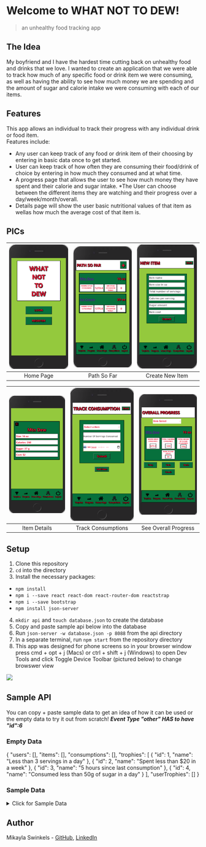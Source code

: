 # Welcome to WHAT NOT TO DEW!

> an unhealthy food tracking app

## The Idea

My boyfriend and I have the hardest time cutting back on unhealthy food and drinks that we love. I wanted to create an application that we were able to track how much of any specific food or drink item we were consuming, as well as having the ability to see how much money we are spending and the amount of sugar and calorie intake we were consuming with each of our items. 

## Features

This app allows an individual to track their progress with any individual drink or food item. <br />
Features include:
* Any user can keep track of any food or drink item of their choosing by entering in basic data once to get started.
* User can keep track of how often they are consuming their food/drink of choice by entering in how  much they consumed and at what time.
* A progress page that allows the user to see how much money they have spent and their calorie and sugar intake.
  *The User can choose between the different items they are watching and their progress over a day/week/month/overall.
* Details page will show the user basic nutritional values of that item as wellas how much the average cost of that item is.

## PICs
| <img src="./images/Home.png" width="207"> | <img src="./images/So Far.png" width="207"> | <img src="./images/New Item.png" width="207"> 
| :---: | :---: | :---: |
| Home Page | Path So Far | Create New Item |

| <img src="./images/Item Details.png" width="207"> | <img src="./images/Consumption.png" width="207"> | <img src="./images/Overall Progress.png" width="207"> 
| :---: | :---: | :---: |
| Item Details | Track Consumptions | See Overall Progress |


## Setup
1. Clone this repository
2. ```cd``` into the directory
3. Install the necessary packages:
* ```npm install```
* ```npm i --save react react-dom react-router-dom reactstrap```
* ```npm i --save bootstrap```
* ```npm install json-server```
4. ```mkdir api``` and ```touch database.json``` to create the database
5. Copy and paste sample api below into the database
6. Run ```json-server -w database.json -p 8088``` from the api directory
7. In a separate terminal, run ```npm start``` from the repository directory
8. This app was designed for phone screens so in your browser window press cmd + opt + j (Macs) or ctrl + shift + j (Windows) to open Dev Tools and click Toggle Device Toolbar (pictured below) to change browswer view

<img src="./images/devTools.png" width="207"> 

## Sample API

You can copy + paste sample data to get an idea of how it can be used or the empty data to try it out from scratch!
***Event Type "other" HAS to have "id":6***

### Empty Data
{
  "users": [],
  "items": [],
  "consumptions": [],
  "trophies": [
    {
      "id": 1,
      "name": "Less than 3 servings in a day"
    },
    {
      "id": 2,
      "name": "Spent less than $20 in a week"
    },
    {
      "id": 3,
      "name": "5 hours since last consumption"
    },
    {
      "id": 4,
      "name": "Consumed less than 50g of sugar in a day"
    }
  ],
  "userTrophies": []
}

### Sample Data
<details><summary>Click for Sample Data</summary>
<p>

```
{
  "users": [
    {
      "email": "mike@mike.com",
      "password": "mike",
      "username": "mike",
      "id": 1
    }
  ],
  "items": [
    {
      "id": 1,
      "name": "Mtn Dew",
      "size": 16,
      "servings": 1,
      "calories": 260,
      "sugar": 37,
      "cost": 2
    }
  ],
  "consumptions": [
    {
      "itemId": 1,
      "servings": 1,
      "time": "2020-09-10T13:40",
      "userId": 1,
      "id": 1
    },
    {
      "itemId": 1,
      "servings": 1,
      "time": "2020-09-25T09:34",
      "userId": 1,
      "id": 2
    },
    {
      "itemId": 1,
      "servings": 2,
      "time": "2020-10-05T09:45",
      "userId": 1,
      "id": 3
    },
    {
      "itemId": 1,
      "servings": 1,
      "time": "2020-10-06T12:34",
      "userId": 1,
      "id": 4
    }
  ],
  "trophies": [
    {
      "id": 1,
      "name": "Less than 3 servings in a day"
    },
    {
      "id": 2,
      "name": "Spent less than $20 in a week"
    },
    {
      "id": 3,
      "name": "5 hours since last consumption"
    },
    {
      "id": 4,
      "name": "Consumed less than 50g of sugar in a day"
    }
  ],
  "userTrophies": [
    {
      "id": 1,
      "userId": 1,
      "trophyId": 2
    }
  ]
}
```

</p>
</details>

## Author

Mikayla Swinkels - [GitHub](https://github.com/mswinkels09), [LinkedIn](www.linkedin.com/in/mikayla-swinkels)